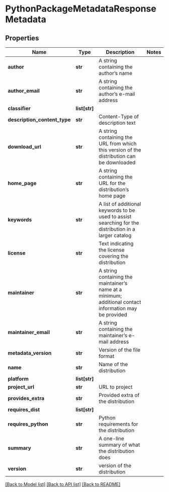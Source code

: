 # PythonPackageMetadataResponseMetadata

## Properties
Name | Type | Description | Notes
------------ | ------------- | ------------- | -------------
**author** | **str** | A string containing the author’s name |
**author_email** | **str** | A string containing the author’s e-mail address |
**classifier** | **list[str]** |  |
**description_content_type** | **str** | Content-Type of description text |
**download_url** | **str** | A string containing the URL from which this version of the distribution can be downloaded |
**home_page** | **str** | A string containing the URL for the distribution’s home page |
**keywords** | **str** | A list of additional keywords to be used to assist searching for the distribution in a larger catalog  |
**license** | **str** | Text indicating the license covering the distribution |
**maintainer** | **str** | A string containing the maintainer’s name at a minimum; additional contact information may be provided  |
**maintainer_email** | **str** | A string containing the maintainer’s e-mail address |
**metadata_version** | **str** | Version of the file format |
**name** | **str** | Name of the distribution |
**platform** | **list[str]** |  |
**project_url** | **str** | URL to project |
**provides_extra** | **str** | Provided extra of the distribution |
**requires_dist** | **list[str]** |  |
**requires_python** | **str** | Python requirements for the distribution |
**summary** | **str** | A one-line summary of what the distribution does |
**version** | **str** | version of the distribution |

[[Back to Model list]](../README.md#documentation-for-models) [[Back to API list]](../README.md#documentation-for-api-endpoints) [[Back to README]](../README.md)

